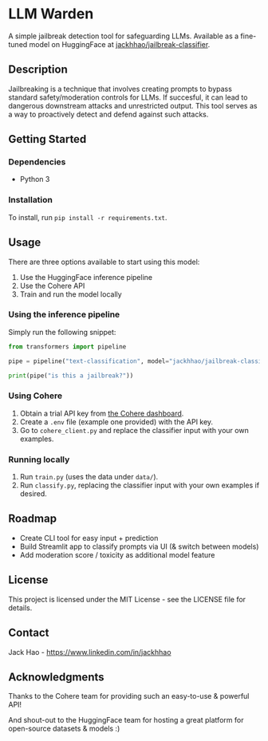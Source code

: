 # LLM Warden

A simple jailbreak detection tool for safeguarding LLMs. Available as a fine-tuned model on HuggingFace at [jackhhao/jailbreak-classifier](https://huggingface.co/jackhhao/jailbreak-classifier).

## Description
Jailbreaking is a technique that involves creating prompts to bypass standard safety/moderation controls for LLMs. If succesful, it can lead to dangerous downstream attacks and unrestricted output. This tool serves as a way to proactively detect and defend against such attacks.

## Getting Started

### Dependencies

* Python 3

### Installation

To install, run `pip install -r requirements.txt`.


## Usage

There are three options available to start using this model:
1. Use the HuggingFace inference pipeline
2. Use the Cohere API
3. Train and run the model locally

### Using the inference pipeline
Simply run the following snippet:
```python
from transformers import pipeline

pipe = pipeline("text-classification", model="jackhhao/jailbreak-classifier")

print(pipe("is this a jailbreak?"))
```

### Using Cohere
1. Obtain a trial API key from [the Cohere dashboard](https://dashboard.cohere.com/api-keys).
2. Create a `.env` file (example one provided) with the API key.
3. Go to `cohere_client.py` and replace the classifier input with your own examples.

### Running locally
1. Run `train.py` (uses the data under `data/`).
2. Run `classify.py`, replacing the classifier input with your own examples if desired.


## Roadmap
* Create CLI tool for easy input + prediction
* Build Streamlit app to classify prompts via UI (& switch between models)
* Add moderation score / toxicity as additional model feature

## License

This project is licensed under the MIT License - see the LICENSE file for details.


## Contact

Jack Hao - <https://www.linkedin.com/in/jackhhao>


## Acknowledgments

Thanks to the Cohere team for providing such an easy-to-use & powerful API!

And shout-out to the HuggingFace team for hosting a great platform for open-source datasets & models :)